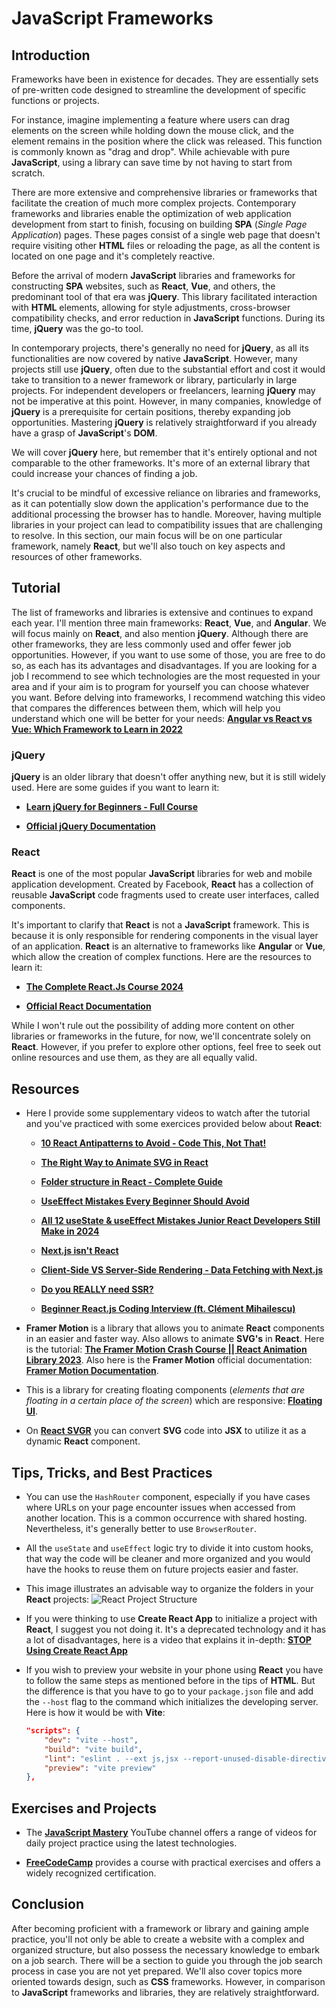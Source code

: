 # JavaScript Frameworks

## Introduction

Frameworks have been in existence for decades. They are essentially sets of pre-written code designed to streamline the development of specific functions or projects.

For instance, imagine implementing a feature where users can drag elements on the screen while holding down the mouse click, and the element remains in the position where the click was released. This function is commonly known as "drag and drop". While achievable with pure **JavaScript**, using a library can save time by not having to start from scratch.

There are more extensive and comprehensive libraries or frameworks that facilitate the creation of much more complex projects. Contemporary frameworks and libraries enable the optimization of web application development from start to finish, focusing on building **SPA** (_Single Page Application_) pages. These pages consist of a single web page that doesn't require visiting other **HTML** files or reloading the page, as all the content is located on one page and it's completely reactive.

Before the arrival of modern **JavaScript** libraries and frameworks for constructing **SPA** websites, such as **React**, **Vue**, and others, the predominant tool of that era was **jQuery**. This library facilitated interaction with **HTML** elements, allowing for style adjustments, cross-browser compatibility checks, and error reduction in **JavaScript** functions. During its time, **jQuery** was the go-to tool.

In contemporary projects, there's generally no need for **jQuery**, as all its functionalities are now covered by native **JavaScript**. However, many projects still use **jQuery**, often due to the substantial effort and cost it would take to transition to a newer framework or library, particularly in large projects. For independent developers or freelancers, learning **jQuery** may not be imperative at this point. However, in many companies, knowledge of **jQuery** is a prerequisite for certain positions, thereby expanding job opportunities. Mastering **jQuery** is relatively straightforward if you already have a grasp of **JavaScript**'s **DOM**.

We will cover **jQuery** here, but remember that it's entirely optional and not comparable to the other frameworks. It's more of an external library that could increase your chances of finding a job.

It's crucial to be mindful of excessive reliance on libraries and frameworks, as it can potentially slow down the application's performance due to the additional processing the browser has to handle. Moreover, having multiple libraries in your project can lead to compatibility issues that are challenging to resolve. In this section, our main focus will be on one particular framework, namely **React**, but we'll also touch on key aspects and resources of other frameworks.

## Tutorial

The list of frameworks and libraries is extensive and continues to expand each year. I'll mention three main frameworks: **React**, **Vue**, and **Angular**. We will focus mainly on **React**, and also mention **jQuery**. Although there are other frameworks, they are less commonly used and offer fewer job opportunities. However, if you want to use some of those, you are free to do so, as each has its advantages and disadvantages. If you are looking for a job I recommend to see which technologies are the most requested in your area and if your aim is to program for yourself you can choose whatever you want. Before delving into frameworks, I recommend watching this video that compares the differences between them, which will help you understand which one will be better for your needs: **[Angular vs React vs Vue: Which Framework to Learn in 2022](https://www.youtube.com/watch?v=T2uKprwHHXU)**

### jQuery

**jQuery** is an older library that doesn't offer anything new, but it is still widely used. Here are some guides if you want to learn it:

-   **[Learn jQuery for Beginners - Full Course](www.youtube.com/watch?v=ScoURsEM_yU)**

-   **[Official jQuery Documentation](https://api.jquery.com)**

### React

**React** is one of the most popular **JavaScript** libraries for web and mobile application development. Created by Facebook, **React** has a collection of reusable **JavaScript** code fragments used to create user interfaces, called components.

It's important to clarify that **React** is not a **JavaScript** framework. This is because it is only responsible for rendering components in the visual layer of an application. **React** is an alternative to frameworks like **Angular** or **Vue**, which allow the creation of complex functions. Here are the resources to learn it:

-   **[The Complete React.Js Course 2024](https://www.youtube.com/playlist?list=PLOmL3sL-afbRRLzwP7B5-U075y0m3pNQ3)**

-   **[Official React Documentation](https://react.dev/learn)**

While I won't rule out the possibility of adding more content on other libraries or frameworks in the future, for now, we'll concentrate solely on **React**. However, if you prefer to explore other options, feel free to seek out online resources and use them, as they are all equally valid.

## Resources

-   Here I provide some supplementary videos to watch after the tutorial and you've practiced with some exercices provided below about **React**:

    -   **[10 React Antipatterns to Avoid - Code This, Not That!](https://www.youtube.com/watch?v=b0IZo2Aho9Y)**

    -   **[The Right Way to Animate SVG in React](https://www.youtube.com/watch?v=SrmTDrN1lkU)**

    -   **[Folder structure in React - Complete Guide](youtube.com/watch?v=ANrYhHN8Dl4)**

    -   **[UseEffect Mistakes Every Beginner Should Avoid](https://www.youtube.com/watch?v=iftKirX0kD8)**

    -   **[All 12 useState & useEffect Mistakes Junior React Developers Still Make in 2024](https://www.youtube.com/watch?v=-yIsQPp31L0)**

    -   **[Next.js isn't React](https://www.youtube.com/watch?v=r8nXMA_pf0w)**

    -   **[Client-Side VS Server-Side Rendering - Data Fetching with Next.js](https://www.youtube.com/watch?v=f1rF9YKm1Ms)**

    -   **[Do you REALLY need SSR?](https://www.youtube.com/watch?v=kUs-fH1k-aM)**

    -   **[Beginner React.js Coding Interview (ft. Clément Mihailescu)](https://www.youtube.com/watch?v=gnkrDse9QKc)**

-   **Framer Motion** is a library that allows you to animate **React** components in an easier and faster way. Also allows to animate **SVG's** in **React**. Here is the tutorial: **[The Framer Motion Crash Course || React Animation Library 2023](https://www.youtube.com/watch?v=znbCa4Rr054)**. Also here is the **Framer Motion** official documentation: **[Framer Motion Documentation](https://www.framer.com/motion/)**.

-   This is a library for creating floating components (_elements that are floating in a certain place of the screen_) which are responsive: **[Floating UI](https://floating-ui.com/docs/getting-started)**.

-   On **[React SVGR](https://react-svgr.com/playground/)** you can convert **SVG** code into **JSX** to utilize it as a dynamic **React** component.

## Tips, Tricks, and Best Practices

-   You can use the `HashRouter` component, especially if you have cases where URLs on your page encounter issues when accessed from another location. This is a common occurrence with shared hosting. Nevertheless, it's generally better to use `BrowserRouter`.

-   All the `useState` and `useEffect` logic try to divide it into custom hooks, that way the code will be cleaner and more organized and you would have the hooks to reuse them on future projects easier and faster.

-   This image illustrates an advisable way to organize the folders in your **React** projects:
    ![React Project Structure](./assets/react-project-structure.jpg)

-   If you were thinking to use **Create React App** to initialize a project with **React**, I suggest you not doing it. It's a deprecated technology and it has a lot of disadvantages, here is a video that explains it in-depth: **[STOP Using Create React App](https://www.youtube.com/watch?v=7m14f0ZzMyY)**

-   If you wish to preview your website in your phone using **React** you have to follow the same steps as mentioned before in the tips of **HTML**. But the difference is that you have to go to your `package.json` file and add the `--host` flag to the command which initializes the developing server. Here is how it would be with **Vite**:

    ```json
    "scripts": {
        "dev": "vite --host",
        "build": "vite build",
        "lint": "eslint . --ext js,jsx --report-unused-disable-directives --max-warnings 0",
        "preview": "vite preview"
    },
    ```

## Exercises and Projects

-   The **[JavaScript Mastery](https://www.youtube.com/@javascriptmastery)** YouTube channel offers a range of videos for daily project practice using the latest technologies.

-   **[FreeCodeCamp](https://www.freecodecamp.org/learn/2022/responsive-web-design/)** provides a course with practical exercises and offers a widely recognized certification.

## Conclusion

After becoming proficient with a framework or library and gaining ample practice, you'll not only be able to create a website with a complex and organized structure, but also possess the necessary knowledge to embark on a job search. There will be a section to guide you through the job search process in case you are not yet prepared. We'll also cover topics more oriented towards design, such as **CSS** frameworks. However, in comparison to **JavaScript** frameworks and libraries, they are relatively straightforward.
